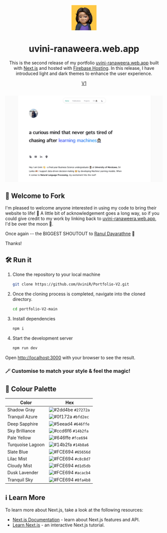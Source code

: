 
<div align="center">

  <img alt="Logo" src="/readme-assets/logo.png" width="80" />
  <h1>uvini-ranaweera.web.app</h1>

  This is the second release of my portfolio [uvini-ranaweera.web.app](https://uvini-ranaweera.web.app/) built with [Next.js](https://nextjs.org/) and hosted with [Firebase Hosting](https://firebase.google.com/docs/hosting). In this release, I have introduced light and dark themes to enhance the user experience.

[V1](https://github.com/UviniR/Portfolio-V1)
  <br></br>


  ![demo](/readme-assets/demo.png "Demo")
  
</div>


## 🌟 Welcome to Fork 

I'm pleased to welcome anyone interested in using my code to bring their website to life! 🚀 A little bit of acknowledgement goes a long way, so if you could give credit to my work by linking back to [uvini-ranaweera.web.app](https://uvini-ranaweera.web.app/), I'd be over the moon 🌝. 

Once again -- the BIGGEST SHOUTOUT to [Ranul Dayarathne](https://ranul-navojith.web.app/) 🎉

Thanks!

## 🛠 Run it

1. Clone the repository to your local machine

   ```sh
   git clone https://github.com/UviniR/Portfolio-V2.git
   ```

2. Once the cloning process is completed, navigate into the cloned directory.

   ```sh
   cd portfolio-V2-main
   ```

3. Install dependencies

   ```sh
   npm i
   ```

4. Start the development server

   ```sh
   npm run dev
   ```
Open [http://localhost:3000](http://localhost:3000) with your browser to see the result.

### 🪄 Customise to match your style & feel the magic!


## 🎨 Colour Palette 

| Color          | Hex                                                                |
| -------------- | ------------------------------------------------------------------ |
| Shadow Gray   | ![#2dd4be](https://via.placeholder.com/10/27272a?text=+) `#27272a` |
| Tranquil Azure     | ![#0f172a](https://via.placeholder.com/10/bfd2ec?text=+) `#bfd2ec` |
| Deep Sapphire      | ![#5eead4](https://via.placeholder.com/10/646ffe?text=+) `#646ffe` |
| Sky Brilliance| ![#ccd6f6](https://via.placeholder.com/10/14b2fa?text=+) `#14b2fa` |
| Pale Yellow   | ![#646ffe](https://via.placeholder.com/10/fce694?text=+) `#fce694` |
| Turquoise Lagoon| ![#14b2fa](https://via.placeholder.com/10/14b8a6?text=+) `#14b8a6` |
| Slate Blue    | ![#FCE694](https://via.placeholder.com/10/65656d?text=+) `#65656d` |
| Lilac Mist    | ![#FCE694](https://via.placeholder.com/10/c8c8d7?text=+) `#c8c8d7` |
| Cloudy Mist    | ![#FCE694](https://via.placeholder.com/10/d1d5db?text=+) `#d1d5db` |
| Dusk Lavender   | ![#FCE694](https://via.placeholder.com/10/acacb4?text=+) `#acacb4` |
| Tranquil Sky   | ![#FCE694](https://via.placeholder.com/10/8fa4b8?text=+) `#8fa4b8` |


## ℹ️ Learn More

To learn more about Next.js, take a look at the following resources:

- [Next.js Documentation](https://nextjs.org/docs) - learn about Next.js features and API.
- [Learn Next.js](https://nextjs.org/learn) - an interactive Next.js tutorial.

